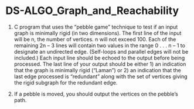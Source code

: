 # DS-ALGO_Graph_and_Reachability

1. C program that uses the “pebble game” technique to test if an input graph is minimally rigid (in two dimensions).
The first line of the input will be n, the number of vertices. n will not exceed 100. Each of the remaining 2n – 3 lines will
contain two values in the range 0 . . . n – 1 to designate an undirected edge. (Self-loops and parallel edges will not be
included.) Each input line should be echoed to the output before being processed. The last line of your output should be
either 1) an indication that the graph is minimally rigid (“Laman”) or 2) an indication that the last edge processed is
“redundant” along with the set of vertices giving the rigid subgraph for the redundant edge.

2. If a pebble is moved, you should output the vertices on the pebble’s path.
